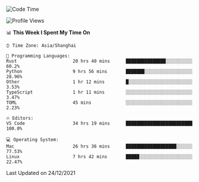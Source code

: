 <!--START_SECTION:waka-->
![Code Time](http://img.shields.io/badge/Code%20Time-853%20hrs%2056%20mins-blue)

![Profile Views](http://img.shields.io/badge/Profile%20Views-1-blue)

📊 **This Week I Spent My Time On** 

```text
⌚︎ Time Zone: Asia/Shanghai

💬 Programming Languages: 
Rust                     20 hrs 40 mins      ███████████████░░░░░░░░░░   60.2% 
Python                   9 hrs 56 mins       ███████░░░░░░░░░░░░░░░░░░   28.96% 
Other                    1 hr 12 mins        █░░░░░░░░░░░░░░░░░░░░░░░░   3.53% 
TypeScript               1 hr 11 mins        ░░░░░░░░░░░░░░░░░░░░░░░░░   3.47% 
TOML                     45 mins             ░░░░░░░░░░░░░░░░░░░░░░░░░   2.23%

🔥 Editors: 
VS Code                  34 hrs 19 mins      █████████████████████████   100.0%

💻 Operating System: 
Mac                      26 hrs 36 mins      ███████████████████░░░░░░   77.53% 
Linux                    7 hrs 42 mins       █████░░░░░░░░░░░░░░░░░░░░   22.47%

```


 Last Updated on 24/12/2021
<!--END_SECTION:waka-->
